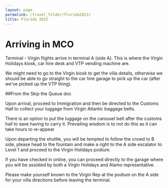 ```yaml
---
layout: page
permalink: /travel_folder/florida2022/
title: Florida 2022
---
```


# Arriving in MCO

Terminal - Virgin flights arrive in terminal A (side A). This is where the Virgin Holidays kiosk, car hire desk and VTP vending machine are.

We might need to go to the Virgin kiosk to get the villa details, otherwise we should be able to go straight to the car hire garage to pick up the car (after we've picked up the VTP thing).

##From the Skip the Queue doc

Upon arrival, proceed to Immigration and then be directed to the Customs Hall to collect your luggage from Virgin Atlantic baggage belts.

There is an option to put the luggage on the carousel belt after the customs hall to save having to carry it. Prevailing wisdom is to not do this as it can take hours to re-appear

Upon departing the shuttle, you will be tempted to follow the crowd to B side, please head to the fountain and make a right to the A side escalator to Level 1 and proceed to the Virgin Holidays podium.

If you have checked in online, you can proceed directly to the garage where you will be assisted by both a Virgin Holidays and Alamo representative.

Please make yourself known to the Virgin Rep at the podium on the A side for your villa directions before leaving the terminal. 




